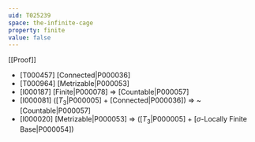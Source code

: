 ```yaml
---
uid: T025239
space: the-infinite-cage
property: finite
value: false
---
```

[[Proof]]

* [T000457] [Connected|P000036]
* [T000964] [Metrizable|P000053]
* [I000187] [Finite|P000078] => [Countable|P000057]
* [I000081] ([$T_3$|P000005] + [Connected|P000036]) => ~[Countable|P000057]
* [I000020] [Metrizable|P000053] => ([$T_3$|P000005] + [$\sigma$-Locally Finite Base|P000054])

